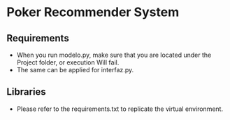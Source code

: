 
# Poker Recommender System

## Requirements

- When you run modelo.py, make sure that you are located under the Project folder, or execution Will fail.
- The same can be applied for interfaz.py.


## Libraries

- Please refer to the requirements.txt to replicate the virtual environment.